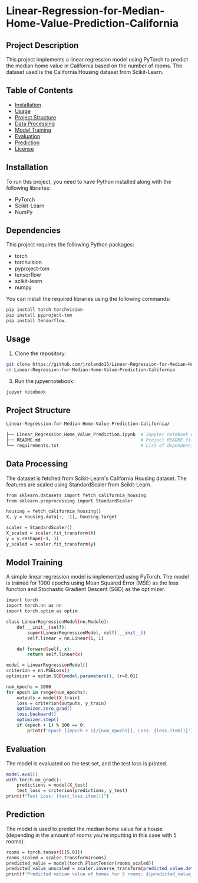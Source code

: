 # Linear-Regression-for-Median-Home-Value-Prediction-California
## Project Description
This project implements a linear regression model using PyTorch to predict the median home value in California based on the number of rooms. The dataset used is the California Housing dataset from Scikit-Learn.

## Table of Contents
- [Installation](#installation)
- [Usage](#usage)
- [Project Structure](#project-structure)
- [Data Processing](#data-processing)
- [Model Training](#model-training)
- [Evaluation](#evaluation)
- [Prediction](#prediction)
- [License](#license)

## Installation
To run this project, you need to have Python installed along with the following libraries:
- PyTorch
- Scikit-Learn
- NumPy

## Dependencies

This project requires the following Python packages:

- torch
- torchvision
- pyproject-tom
- tensorflow
- scikit-learn
- numpy

You can install the required libraries using the following commands:
```bash
pip install torch torchvision
pip install pyproject-tom
pip install tensorflow.
```

## Usage 
1) Clone the repository:
```bash
git clone https://github.com/jrolando15/Linear-Regression-for-Median-Home-Value-Prediction-California.git
cd Linear-Regression-for-Median-Home-Value-Prediction-California
```

3) Run the jupyernotebook:
```bash
jupyer notebook
```

## Project Structure
```bash
Linear-Regression-for-Median-Home-Value-Prediction-California/

├── Linear_Regression_Home_Value_Prediction.ipynb  # Jupyter notebook with the code
├── README.md                                      # Project README file
└── requirements.txt                               # List of dependencies
```

## Data Processing
The dataset is fetched from Scikit-Learn's California Housing dataset. The features are scaled using StandardScaler from Scikit-Learn.

```bash
from sklearn.datasets import fetch_california_housing
from sklearn.preprocessing import StandardScaler

housing = fetch_california_housing()
X, y = housing.data[:, :1], housing.target

scaler = StandardScaler()
X_scaled = scaler.fit_transform(X)
y = y.reshape(-1, 1)
y_scaled = scaler.fit_transform(y)
```

## Model Training
A simple linear regression model is implemented using PyTorch. The model is trained for 1000 epochs using Mean Squared Error (MSE) as the loss function and Stochastic Gradient Descent (SGD) as the optimizer.

```bash
import torch
import torch.nn as nn
import torch.optim as optim

class LinearRegressionModel(nn.Module):
    def __init__(self):
        super(LinearRegressionModel, self).__init__()
        self.linear = nn.Linear(1, 1)

    def forward(self, x):
        return self.linear(x)

model = LinearRegressionModel()
criterion = nn.MSELoss()
optimizer = optim.SGD(model.parameters(), lr=0.01)

num_epochs = 1000
for epoch in range(num_epochs):
    outputs = model(X_train)
    loss = criterion(outputs, y_train)
    optimizer.zero_grad()
    loss.backward()
    optimizer.step()
    if (epoch + 1) % 100 == 0:
        print(f'Epoch [{epoch + 1}/{num_epochs}], Loss: {loss.item()}')
```

## Evaluation
The model is evaluated on the test set, and the test loss is printed.

```bash
model.eval()
with torch.no_grad():
    predictions = model(X_test)
    test_loss = criterion(predictions, y_test)
print(f"Test Loss: {test_loss.item()}")
```

##  Prediction
The model is used to predict the median home value for a house (depending in the amount of rooms you're inputting in this case with 5 rooms).
```bash
rooms = torch.tensor([[5.0]])
rooms_scaled = scaler.transform(rooms)
predicted_value = model(torch.FloatTensor(rooms_scaled))
predicted_value_unscaled = scaler.inverse_transform(predicted_value.detach().numpy())
print(f'Predicted median value of homes for 5 rooms: ${predicted_value_unscaled*1000:.2f}')
```





